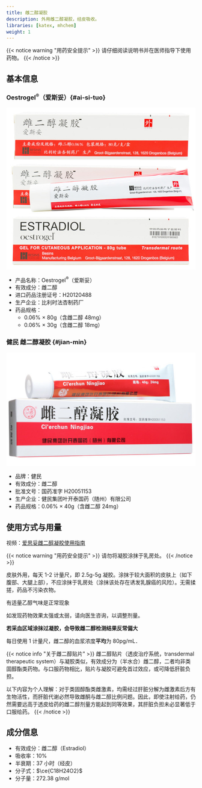```yaml
---
title: 雌二醇凝胶
description: 外用雌二醇凝胶，经皮吸收。
libraries: [katex, mhchem]
weight: 1
---
```


{{< notice warning "用药安全提示" >}}
请仔细阅读说明书并在医师指导下使用药物。
{{< /notice >}}

## 基本信息

### Oestrogel<sup>&reg;</sup>（爱斯妥）{#ai-si-tuo}

![Oestrogel](oestrogel.jpg)

- 产品名称：Oestrogel<sup>&reg;</sup>（爱斯妥）
- 有效成分：雌二醇
- 进口药品注册证号：H20120488
- 生产企业：比利时法杏制药厂
- 药品规格：
  - 0.06% &times; 80g（含雌二醇 48mg）
  - 0.06% &times; 30g（含雌二醇 18mg）

### 健民 雌二醇凝胶 {#jian-min}

![国产](ningjiao.jpg)

- 品牌：健民
- 有效成分：雌二醇
- 批准文号：国药准字 H20051153
- 生产企业：健民集团叶开泰国药（随州）有限公司
- 药品规格：0.06% &times; 40g（含雌二醇 24mg）

## 使用方式与用量

视频：[爱思妥雌二醇凝胶使用指南](https://www.bilibili.com/video/BV1eq4y1U71L)

{{< notice warning "用药安全提示" >}}
请勿将凝胶涂抹于乳房处。
{{< /notice >}}

皮肤外用，每天 1-2 计量尺，即 2.5g-5g 凝胶。涂抹于较大面积的皮肤上（如下腹部、大腿上部），不应涂抹于乳房处（涂抹该处存在诱发乳腺癌的风险）。无需揉搓，药品不污染衣物。

有适量乙醇气味是正常现象

如发现药物效果太强或太弱，请向医生咨询，以调整剂量。

**若采血区域涂抹过凝胶，会导致雌二醇检测结果反常偏大**

每日使用 1 计量尺，雌二醇的血浆浓度**平均**为 80pg/mL．

{{< notice info "关于雌二醇贴片" >}}
雌二醇贴片（透皮治疗系统，transdermal therapeutic system）与凝胶类似，有效成分为（半水合）雌二醇，二者均非类固醇酯类药物。与口服药物相比，贴片与凝胶可避免首过效应，或可降低肝脏负担。

以下内容为个人理解：对于类固醇酯类雌激素，均需经过肝脏分解为雌激素后方有生物活性，而肝脏代谢必然导致雌酮与雌二醇比例问题。因此，即使注射给药，仍然需要远高于透皮给药的雌二醇剂量方能起到同等效果，其肝脏负担未必显著低于口服给药。
{{< /notice >}}

## 成分信息

- 有效成分：雌二醇（Estradiol）
- 吸收率：10%
- 半衰期：37 小时（经皮）
- 分子式：$\ce{C18H24O2}$
- 分子量：272.38 g/mol
